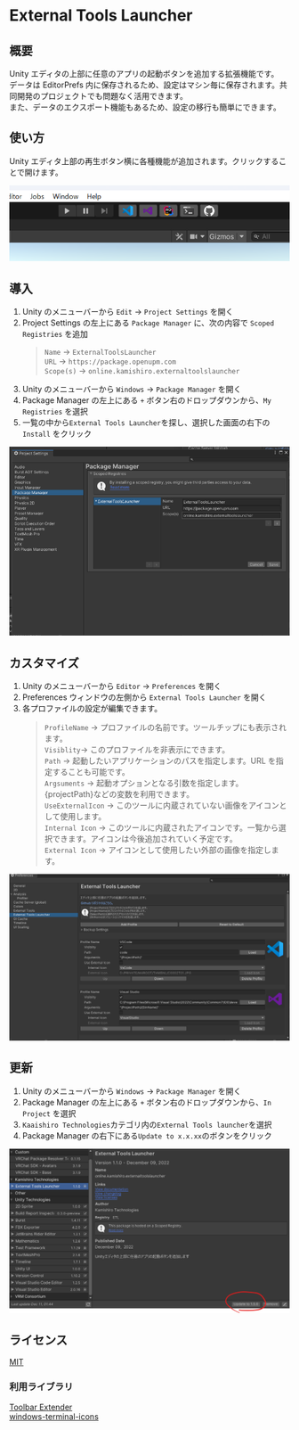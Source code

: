 # External Tools Launcher

## 概要

Unity エディタの上部に任意のアプリの起動ボタンを追加する拡張機能です。  
データは EditorPrefs 内に保存されるため、設定はマシン毎に保存されます。共同開発のプロジェクトでも問題なく活用できます。  
また、データのエクスポート機能もあるため、設定の移行も簡単にできます。

## 使い方

Unity エディタ上部の再生ボタン横に各種機能が追加されます。クリックすることで開けます。

![SampleImage](./Textures/Readme/SampleImage.png)

## 導入

1. Unity のメニューバーから `Edit` -> `Project Settings` を開く
2. Project Settings の左上にある `Package Manager` に、次の内容で `Scoped Registries` を追加
   > `Name` -> `ExternalToolsLauncher`  
   > `URL` -> `https://package.openupm.com`  
   > `Scope(s)` -> `online.kamishiro.externaltoolslauncher`
3. Unity のメニューバーから `Windows` -> `Package Manager` を開く
4. Package Manager の左上にある `+` ボタン右のドロップダウンから、`My Registries` を選択
5. 一覧の中から`External Tools Launcher`を探し、選択した画面の右下の `Install` をクリック

![Image](./Textures/Readme/ProjectSettings.png)

## カスタマイズ

1. Unity のメニューバーから `Editor` -> `Preferences` を開く
2. Preferences ウィンドウの左側から `External Tools Launcher` を開く
3. 各プロファイルの設定が編集できます。
   > `ProfileName` -> プロファイルの名前です。ツールチップにも表示されます。  
   > `Visiblity`-> このプロファイルを非表示にできます。  
   > `Path` -> 起動したいアプリケーションのパスを指定します。URL を指定することも可能です。  
   > `Argsuments` -> 起動オプションとなる引数を指定します。{projectPath}などの変数を利用できます。  
   > `UseExternalIcon` -> このツールに内蔵されていない画像をアイコンとして使用します。  
   > `Internal Icon` -> このツールに内蔵されたアイコンです。一覧から選択できます。アイコンは今後追加されていく予定です。  
   > `External Icon` -> アイコンとして使用したい外部の画像を指定します。

![SettingsImage](./Textures/Readme/Settings.png)

## 更新

1. Unity のメニューバーから `Windows` -> `Package Manager` を開く
2. Package Manager の左上にある `+` ボタン右のドロップダウンから、`In Project` を選択
3. `Kaaishiro Technologies`カテゴリ内の`External Tools launcher`を選択
4. Package Manager の右下にある`Update to x.x.xx`のボタンをクリック

![Update](./Textures/Readme/Update.png)

## ライセンス

[MIT](./LICENSE.md)

### 利用ライブラリ

[Toolbar Extender](https://github.com/marijnz/unity-toolbar-extender/tree/master/Editor)  
[windows-terminal-icons](https://github.com/TheFern2/windows-terminal-icons)
